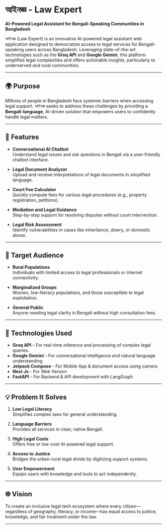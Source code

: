 # আইনজ্ঞ - Law Expert

**AI-Powered Legal Assistant for Bengali-Speaking Communities in Bangladesh**

আইনজ্ঞ (Law Expert) is an innovative AI-powered legal assistant web application designed to democratize access to legal services for Bengali-speaking users across Bangladesh. Leveraging state-of-the-art technologies such as the **Groq API** and **Google Gemini**, this platform simplifies legal complexities and offers actionable insights, particularly to underserved and rural communities.

---

## 🌍 Purpose

Millions of people in Bangladesh face systemic barriers when accessing legal support. আইনজ্ঞ seeks to address these challenges by providing a **Bengali-language**, AI-driven solution that empowers users to confidently handle legal matters.

---

## 🚀 Features

- **Conversational AI Chatbot**  
  Understand legal issues and ask questions in Bengali via a user-friendly chatbot interface.

- **Legal Document Analyzer**  
  Upload and receive interpretations of legal documents in simplified language.

- **Court Fee Calculator**  
  Quickly compute fees for various legal procedures (e.g., property registration, petitions).

- **Mediation and Legal Guidance**  
  Step-by-step support for resolving disputes without court intervention.

- **Legal Risk Assessment**  
  Identify vulnerabilities in cases like inheritance, dowry, or domestic abuse.

---

## 🎯 Target Audience

- **Rural Populations**  
  Individuals with limited access to legal professionals or internet connectivity.

- **Marginalized Groups**  
  Women, low-literacy populations, and those susceptible to legal exploitation.

- **General Public**  
  Anyone needing legal clarity in Bengali without high consultation fees.

---

## 🧠 Technologies Used

- **Groq API** – For real-time inference and processing of complex legal queries.
- **Google Gemini** – For conversational intelligence and natural language understanding.
- **Jetpack Compose** - For Mobile App & document access using camera
- **Next Js** - For Web Version
- **FastAPI** - For Backend & API development with LangGraph 

---

## 💡 Problem It Solves

1. **Low Legal Literacy**  
   Simplifies complex laws for general understanding.

2. **Language Barriers**  
   Provides all services in clear, native Bengali.

3. **High Legal Costs**  
   Offers free or low-cost AI-powered legal support.

4. **Access to Justice**  
   Bridges the urban-rural legal divide by digitizing support systems.

5. **User Empowerment**  
   Equips users with knowledge and tools to act independently.

---

## 🌐 Vision

To create an inclusive legal tech ecosystem where every citizen—regardless of geography, literacy, or income—has equal access to justice, knowledge, and fair treatment under the law.

---

